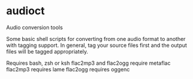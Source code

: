 # audioct
Audio conversion tools

Some basic shell scripts for converting from one audio format to another
with tagging support. In general, tag your source files first and the
output files will be tagged appropriately.

Requires bash, zsh or ksh
flac2mp3 and flac2ogg require metaflac
flac2mp3 requires lame
flac2ogg requires oggenc

